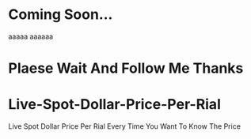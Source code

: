 # Coming Soon...

aaaaa
aaaaaa

# Plaese Wait And Follow Me Thanks

# Live-Spot-Dollar-Price-Per-Rial
Live Spot  Dollar Price Per Rial Every Time You Want To Know The Price
